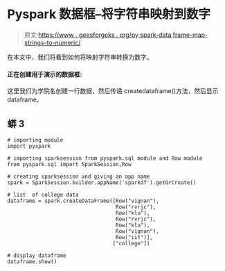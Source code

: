 # Pyspark 数据框–将字符串映射到数字

> 原文:[https://www . geesforgeks . org/py spark-data frame-map-strings-to-numeric/](https://www.geeksforgeeks.org/pyspark-dataframe-map-strings-to-numeric/)

在本文中，我们将看到如何将映射字符串转换为数字。

#### 正在创建用于演示的数据框:

这里我们为学院名创建一行数据，然后传递 createdataframe()方法，然后显示 dataframe。

## 蟒 3

```
# importing module
import pyspark

# importing sparksession from pyspark.sql module and Row module
from pyspark.sql import SparkSession,Row

# creating sparksession and giving an app name
spark = SparkSession.builder.appName('sparkdf').getOrCreate()

# list  of college data
dataframe = spark.createDataFrame([Row("vignan"),
                                   Row("rvrjc"),
                                   Row("klu"),
                                   Row("rvrjc"),
                                   Row("klu"),
                                   Row("vignan"),
                                   Row("iit")],
                                  ["college"])

# display dataframe
dataframe.show()
```